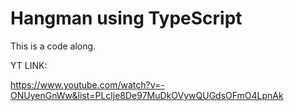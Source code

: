 # Hangman using TypeScript

This is a code along.

YT LINK:

https://www.youtube.com/watch?v=-ONUyenGnWw&list=PLclje8De97MuDkOVywQUGdsOFmO4LpnAk
